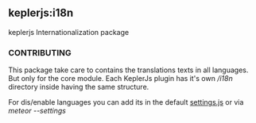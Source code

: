 ## keplerjs:i18n

keplerjs Internationalization package

### CONTRIBUTING

This package take care to contains the translations texts in all languages. But only for the core module.
Each KeplerJs plugin has it's own */i18n* directory inside having the same structure.

For dis/enable languages you can add its in the default [settings.js](../keplerjs-core/settings.js) or via *meteor --settings*
